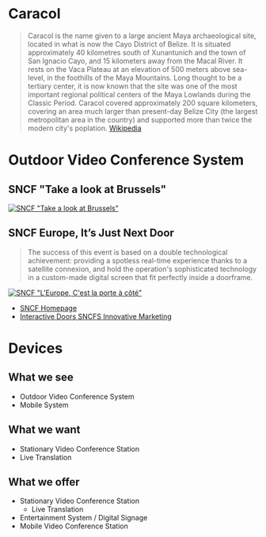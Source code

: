 # Caracol

> Caracol is the name given to a large ancient Maya archaeological site, located in what is now the Cayo District of Belize. It is situated approximately 40 kilometres south of Xunantunich and the town of San Ignacio Cayo, and 15 kilometers away from the Macal River. It rests on the Vaca Plateau at an elevation of 500 meters above sea-level, in the foothills of the Maya Mountains. Long thought to be a tertiary center, it is now known that the site was one of the most important regional political centers of the Maya Lowlands during the Classic Period. Caracol covered approximately 200 square kilometers, covering an area much larger than present-day Belize City (the largest metropolitan area in the country) and supported more than twice the modern city's poplation. [Wikipedia](https://en.wikipedia.org/wiki/Caracol)

# Outdoor Video Conference System

## SNCF "Take a look at Brussels"

[![SNCF "Take a look at Brussels"](https://img.youtube.com/vi/KDYsHAhPyuQ/0.jpg)](https://www.youtube.com/watch?v=KDYsHAhPyuQ)

## SNCF Europe, It’s Just Next Door

> The success of this event is based on a double technological achievement: providing a spotless real-time experience thanks to a satellite connexion, and hold the operation's sophisticated technology in a custom-made digital screen that fit perfectly inside a doorframe.

[![SNCF "L'Europe, C'est la porte à côté"](https://img.youtube.com/vi/HR5zDFUpF4Y/0.jpg)](https://www.youtube.com/watch?v=HR5zDFUpF4Y)

- [SNCF Homepage](http://www.tbwa-paris.com/sncf/europe/en/index.html)
- [Interactive Doors SNCFS Innovative Marketing](http://www.keywestvideo.com/corporatevideoblog/interactive-doors-sncfs-innovative-marketing/)

# Devices

## What we see

- Outdoor Video Conference System
- Mobile System

## What we want

- Stationary Video Conference Station
- Live Translation

## What we offer

- Stationary Video Conference Station
  - Live Translation
- Entertainment System / Digital Signage
- Mobile Video Conference Station
